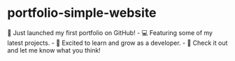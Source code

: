 # portfolio-simple-website
 🚀 Just launched my first portfolio on GitHub! - 💻 Featuring some of my latest projects. - 🌱 Excited to learn and grow as a developer. - 🔗 Check it out and let me know what you think!
